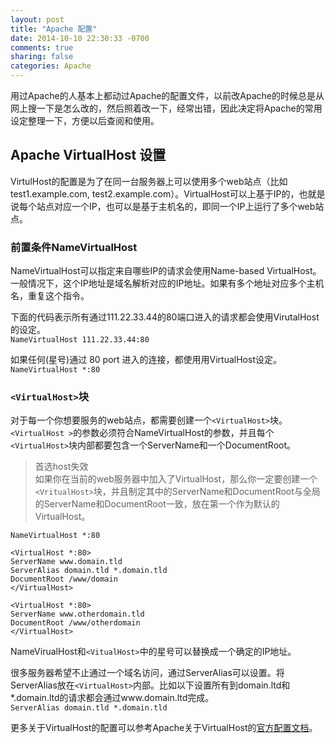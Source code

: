 ```yaml
---
layout: post
title: "Apache 配置"
date: 2014-10-10 22:30:33 -0700
comments: true
sharing: false
categories: Apache 
---
```


用过Apache的人基本上都动过Apache的配置文件，以前改Apache的时候总是从网上搜一下是怎么改的，然后照着改一下，经常出错，因此决定将Apache的常用设定整理一下，方便以后查阅和使用。

## Apache VirtualHost 设置
VirtulHost的配置是为了在同一台服务器上可以使用多个web站点（比如test1.example.com, test2.example.com）。VirtualHost可以上基于IP的，也就是说每个站点对应一个IP，也可以是基于主机名的，即同一个IP上运行了多个web站点。
<!-- more -->
### 前置条件NameVirtualHost
NameVirtualHost可以指定来自哪些IP的请求会使用Name-based VirtualHost。一般情况下，这个IP地址是域名解析对应的IP地址。如果有多个地址对应多个主机名，重复这个指令。

下面的代码表示所有通过111.22.33.44的80端口进入的请求都会使用VirutalHost的设定。  
` NameVirtualHost 111.22.33.44:80 `

如果任何(星号)通过 80 port 进入的连接，都使用用VirtualHost设定。  
`NameVirtualHost *:80`

### `<VirtualHost>`块
对于每一个你想要服务的web站点，都需要创建一个`<VirtualHost>`块。`<VirtualHost >`的参数必须符合NameVirtualHost的参数，并且每个`<VirtualHost>`块内部都要包含一个ServerName和一个DocumentRoot。  
>首选host失效  
>如果你在当前的web服务器中加入了VirtualHost，那么你一定要创建一个`<VritualHost>`块，并且制定其中的ServerName和DocumentRoot与全局的ServerName和DocumentRoot一致，放在第一个作为默认的VirtualHost。

```
NameVirtualHost *:80

<VirtualHost *:80>
ServerName www.domain.tld
ServerAlias domain.tld *.domain.tld
DocumentRoot /www/domain
</VirtualHost>

<VirtualHost *:80>
ServerName www.otherdomain.tld
DocumentRoot /www/otherdomain
</VirtualHost>
```
NameVirualHost和`<VitualHost>`中的星号可以替换成一个确定的IP地址。 
 
很多服务器希望不止通过一个域名访问，通过ServerAlias可以设置。将ServerAlias放在`<VirtualHost>`内部。比如以下设置所有到domain.ltd和*.domain.ltd的请求都会通过www.domain.ltd完成。  
`ServerAlias domain.tld *.domain.tld`  

更多关于VirtualHost的配置可以参考Apache关于VirtualHost的[官方配置文档](http://httpd.apache.org/docs/2.2/vhosts/)。
